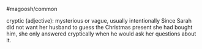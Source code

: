 #magoosh/common

cryptic (adjective): mysterious or vague, usually intentionally 
Since Sarah did not want her husband to guess the Christmas present she had bought him, she only 
answered cryptically when he would ask her questions about it. 
